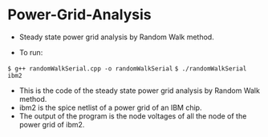 # Power-Grid-Analysis

* Steady state power grid analysis by Random Walk method.

* To run:

`$ g++ randomWalkSerial.cpp -o randomWalkSerial`
`$ ./randomWalkSerial ibm2`

* This is the code of the steady state power grid analysis by Random Walk method.
* ibm2 is the spice netlist of a power grid of an IBM chip. 
* The output of the program is the node voltages of all the node of the power grid of ibm2. 
